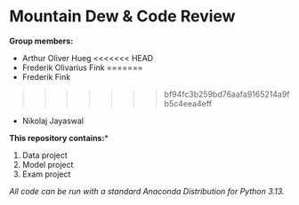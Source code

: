 # Mountain Dew & Code Review

**Group members:**
- Arthur Oliver Hueg
<<<<<<< HEAD
- Frederik Olivarius Fink
=======
- Frederik Fink
>>>>>>> bf94fc3b259bd76aafa9165214a9fb5c4eea4eff
- Nikolaj Jayaswal

**This repository contains:***

1. Data project
1. Model project
1. Exam project

*All code can be run with a standard Anaconda Distribution for Python 3.13.*
